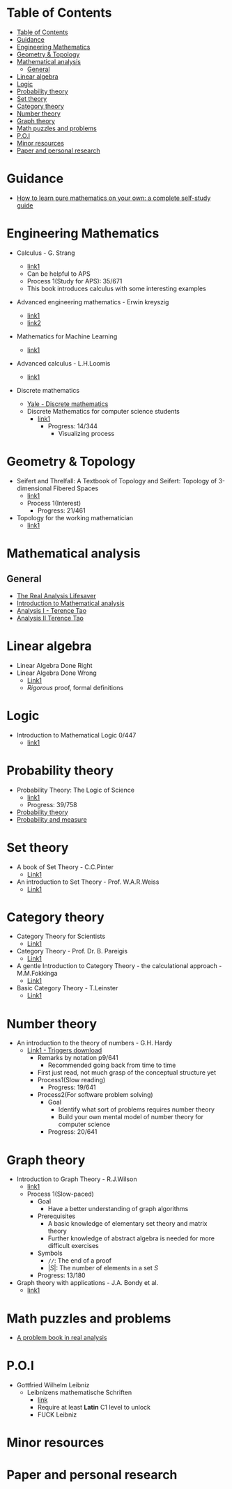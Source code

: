 # Table of Contents
- [Table of Contents](#table-of-contents)
- [Guidance](#guidance)
- [Engineering Mathematics](#engineering-mathematics)
- [Geometry & Topology](#geometry--topology)
- [Mathematical analysis](#mathematical-analysis)
  - [General](#general)
- [Linear algebra](#linear-algebra)
- [Logic](#logic)
- [Probability theory](#probability-theory)
- [Set theory](#set-theory)
- [Category theory](#category-theory)
- [Number theory](#number-theory)
- [Graph theory](#graph-theory)
- [Math puzzles and problems](#math-puzzles-and-problems)
- [P.O.I](#poi)
- [Minor resources](#minor-resources)
- [Paper and personal research](#paper-and-personal-research)

# Guidance
- [How to learn pure mathematics on your own: a complete self-study guide](https://www.youtube.com/watch?v=fo-alw2q-BU&t=23s)
# Engineering Mathematics

- Calculus - G. Strang
  - [link1](https://ocw.mit.edu/ans7870/resources/Strang/Edited/Calculus/Calculus.pdf)
  - Can be helpful to APS
  - Process 1(Study for APS): 35/671
  - This book introduces calculus with some interesting examples



- Advanced engineering mathematics - Erwin kreyszig  
  - [link1](https://soaneemrana.org/onewebmedia/ADVANCED%20ENGINEERING%20MATHEMATICS%20BY%20ERWIN%20ERESZIG1.pdf)
  - [link2](http://webpages.ius$$t.ac.ir/jazbi/books/10Edition-ErwinKreyszig-AdvancedEngineeringMathematics.pdf)

- Mathematics for Machine Learning
  - [link1](https://mml-book.github.io/book/mml-book.pdf)

- Advanced calculus - L.H.Loomis
  - [link1](http://people.math.harvard.edu/~shlomo/docs/Advanced_Calculus.pdf)

- Discrete mathematics
  - [Yale - Discrete mathematics](https://cims.nyu.edu/~regev/teaching/discrete_math_fall_2005/dmbook.pdf)
  - Discrete Mathematics for computer science students
    - [link1](https://www.kth.se/social/files/557ec6b0f27654784e263d66/fullbook.pdf)
      - Progress: 14/344
        - Visualizing process
# Geometry & Topology
- Seifert and Threlfall: A Textbook of Topology and Seifert: Topology of 3-dimensional Fibered Spaces
  - [link1](https://www.maths.ed.ac.uk/~v1ranick/papers/seifthreng.pdf)
  - Process 1(Interest)
    - Progress: 21/461
- Topology for the working mathematician
  - [link1](https://www.math.ru.nl/~mueger/topology.pdf)



# Mathematical analysis
## General
- [The Real Analysis Lifesaver](http://assets.press.princeton.edu/chapters/s10825.pdf)
- [Introduction to Mathematical analysis](https://maths-people.anu.edu.au/~john/Assets/Lecture%20Notes/B21H_97.pdf)
- [Analysis I - Terence Tao](https://lms.umb.sk/pluginfile.php/111477/mod_page/content/5/TerenceTao_Analysis.I.Third.Edition.pdf)
- [Analysis II Terence Tao](https://github.com/WMX567/Math-learning/blob/master/Analysis%20II%20Terence%20Tao.pdf)
# Linear algebra
- Linear Algebra Done Right
- Linear Algebra Done Wrong
  - [Link1](https://www.math.brown.edu/~treil/papers/LADW/LADW-2014-09.pdf)
  - *Rigorous* proof, formal definitions

# Logic
- Introduction to Mathematical Logic 0/447
  - [link1](https://www.karlin.mff.cuni.cz/~krajicek/mendelson.pdf)

# Probability theory
- Probability Theory: The Logic of Science
  - [link1](http://www.med.mcgill.ca/epidemiology/hanley/bios601/GaussianModel/JaynesProbabilityTheory.pdf)
  - Progress: 39/758
- [Probability theory](https://betanalpha.github.io/assets/case_studies/probability_theory.html)
- [Probability and measure](https://www.colorado.edu/amath/sites/default/files/attached-files/billingsley.pdf)
# Set theory
- A book of Set Theory - C.C.Pinter
  - [Link1](http://matematicas.uis.edu.co/adrialba/sites/default/files/SetTheoryDover-%20Charles%20C%20Pinter.pdf)
- An introduction to Set Theory - Prof. W.A.R.Weiss
  - [Link1](https://www.math.toronto.edu/weiss/set_theory.pdf)
# Category theory
- Category Theory for Scientists
  - [Link1](http://math.mit.edu/~dspivak/CT4S.pdf)
- Category Theory - Prof. Dr. B. Pareigis
  - [Link1](http://www.mathematik.uni-muenchen.de/~pareigis/Vorlesungen/04SS/Cats1.pdf)
- A gentle Introduction to Category Theory - the calculational approach - M.M.Fokkinga
  - [Link1](https://maartenfokkinga.github.io/utwente/mmf92b.pdf)
- Basic Category Theory - T.Leinster
  - [Link1](https://arxiv.org/pdf/1612.09375.pdf)

# Number theory
- An introduction to the theory of numbers - G.H. Hardy
  - [Link1 - Triggers download](http://matematicaeducativa.com/foro/download/file.php?id=369&sid=f36787ea85103053e6302618e8ad2726)
    - Remarks by notation p9/641
      - Recommended going back from time to time
    - First just read, not much grasp of the conceptual structure yet
    - Process1(Slow reading)
      - Progress: 19/641 
    - Process2(For software problem solving)
      - Goal
        - Identify what sort of problems requires number theory
        - Build your own mental model of number theory for computer science
      - Progress: 20/641
# Graph theory
- Introduction to Graph Theory - R.J.Wilson
  - [link1](https://www.maths.ed.ac.uk/~v1ranick/papers/wilsongraph.pdf)
  - Process 1(Slow-paced)
    - Goal
      - Have a better understanding of graph algorithms
    - Prerequisites
      - A basic knowledge of elementary set theory and matrix theory
      - Further knowledge of abstract algebra is needed for more difficult exercises
    - Symbols
      - ```//```: The end of a proof
      - $|S|$: The number of elements in a set $S$
    - Progress: 13/180
- Graph theory with applications - J.A. Bondy et al.
  - [link1](https://www.zib.de/groetschel/teaching/WS1314/BondyMurtyGTWA.pdf)
# Math puzzles and problems
- [A problem book in real analysis](http://websitem.karatekin.edu.tr/user_files/farukpolat/files/probookmathanal1.pdf)


# P.O.I
- Gottfried Wilhelm Leibniz
  - Leibnizens mathematische Schriften
    - [link](https://www.wilbourhall.org/pdfs/Leibnizens_mathematische_Schriften_VOL_VII.pdf)
    - Require at least **Latin** C1 level to unlock
    - FUCK Leibniz

# Minor resources

# Paper and personal research